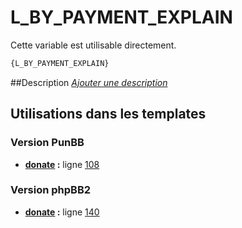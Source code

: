 # L_BY_PAYMENT_EXPLAIN


Cette variable est utilisable directement.

```html
{L_BY_PAYMENT_EXPLAIN}
```

##Description
[*Ajouter une description*](https://fa-tvars.appspot.com/var/L_BY_PAYMENT_EXPLAIN)

## Utilisations dans les templates

### Version PunBB
* __[donate](../tpl/var/punbb/donate.md#readme) :__ ligne [108](../tpl/src/punbb/donate.tpl#L108)

### Version phpBB2
* __[donate](../tpl/var/subsilver/donate.md#readme) :__ ligne [140](../tpl/src/subsilver/donate.tpl#L140)